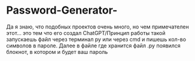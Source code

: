 # Password-Generator-
Да я знаю, что подобных проектов очень много, но чем примечателен этот... это тем что его создал ChatGPT/Принцип работы такой запускаешь файл через терминал py или через cmd и пишешь кол-во символов в пароле. Далее в файле где хранится файл .py появился блокнот, в котором и будет ваш пароль
